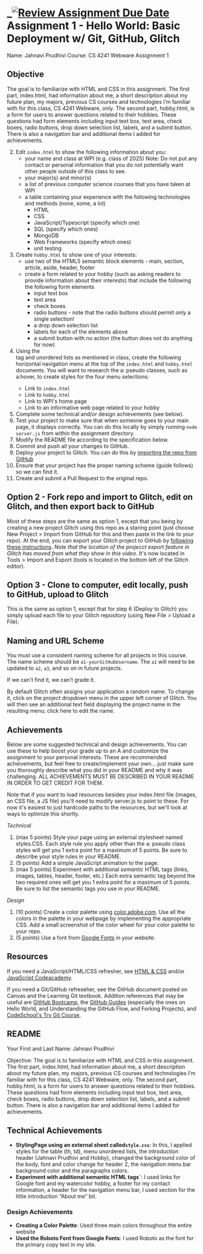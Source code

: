 _[![Review Assignment Due Date](https://classroom.github.com/assets/deadline-readme-button-22041afd0340ce965d47ae6ef1cefeee28c7c493a6346c4f15d667ab976d596c.svg)](https://classroom.github.com/a/Lp3BMyDL)
Assignment 1 - Hello World: Basic Deployment w/ Git, GitHub, Glitch
===

Name: Jahnavi Prudhivi
Course: CS 4241 Webware
Assignment 1

Objective
---
The goal is to familiarize with HTML and CSS in this assignment. The first part, index.html, had information about me, a short description about my future plan, my majors, previous CS courses and technologies I’m familiar with for this class, CS 4241 Webware, only. The second part, hobby.html, is a form for users to answer questions related to their hobbies. These questions had form elements including input text box, text area, check boxes, radio buttons, drop down selection list, labels, and a submit button. There is also a navigation bar and additional items I added for achievements.


2. Edit `index.html` to show the following information about you:
    * your name and class at WPI (e.g. class of 2025) Note: Do not put any contact or personal information that you do not potentially want other people outside of this class to see.
    * your major(s) and minor(s)
    * a list of previous computer science courses that you have taken at WPI
    * a table containing your experience with the following technologies and methods (none, some, a lot)
        * HTML
        * CSS
        * JavaScript/Typescript (specify which one)
        * SQL (specify which ones)
        * MongoDB
        * Web Frameworks (specify which ones)
        * unit testing
3. Create `hobby.html` to show one of your interests:
    * use two of the HTML5 semantic block elements - main, section, article, aside, header, footer
    * create a form related to your hobby (such as asking readers to provide information about their interests) that include the following the following form elements
        * input text box
        * text area
        * check boxes
        * radio buttons - note that the radio buttons should permit only a single selection!
        * a drop down selection list
        * labels for each of the elements above
        * a submit button with no action (the button does not do anything for now)
4. Using the <nav> tag and unordered lists as mentioned in class, create the following horizontal navigation menu at the top of the `index.html` and `hobby.html` documents. You will want to research the a: pseudo classes, such as a:hover, to create styles for the four menu selections:
    * Link to `index.html`
    * Link to `hobby.html`
    * Link to WPI's home page
    * Link to an informative web page related to your hobby
6. Complete some technical and/or design achievements (see below).
7. Test your project to make sure that when someone goes to your main page, it displays correctly. You can do this locally by simply running `node server.js` from within the assignment directory.
8. Modify the README file according to the specification below.
9. Commit and push all your changes to GitHub. 
10. Deploy your project to Glitch. You can do this by [importing the repo from GitHub](https://medium.com/glitch/import-code-from-anywhere-83fb60ea4875)
11. Ensure that your project has the proper naming scheme (guide follows) so we can find it.
9. Create and submit a Pull Request to the original repo.

## Option 2 - Fork repo and import to Glitch, edit on Glitch, and then export back to GitHub
Most of these steps are the same as option 1, except that you being by creating a new project Glitch using this repo as a staring point (just choose New Project > Import from GitHub for this and then paste in the link to your repo). At the end, you can export your Glitch project to GitHub by [following these instructions](https://www.youtube.com/watch?time_continue=77&v=aWJFbtrgW4E&feature=emb_logo). *Note that the location of the projecct export feature in Glitch has moved from what they show in this video.* It's now located in Tools > Import and Export (tools is located in the bottom left of the Glitch editor).

## Option 3 - Clone to computer, edit locally, push to GitHub, upload to Glitch
This is the same as option 1, except that for step 6 (Deploy to Glitch) you simply upload each file to your Glitch repository (using New File > Upload a File).

Naming and URL Scheme
---

You must use a consistent naming scheme for all projects in this course.
The name scheme should be `a1-yourGitHubUsername`.
The `a1` will need to be updated to `a2`, `a3`, and so on in future projects.

If we can't find it, we can't grade it.

By default Glitch often assigns your application a random name. To change it, click on the project dropdown menu in the upper left corner of Glitch. You will then see an additional text field displaying the project name in the resulting menu; click here to edit the name.

Achievements
---
Below are some suggested technical and design achievements. You can use these to help boost your grade up to an A and customize the assignment to your personal interests. These are recommended acheivements, but feel free to create/implement your own... just make sure you thoroughly describe what you did in your README and why it was challenging. ALL ACHIEVEMENTS MUST BE DESCRIBED IN YOUR README IN ORDER TO GET CREDIT FOR THEM.

Note that if you want to load resources besides your index.html file (images, an CSS file, a JS file) you'll need to modify server.js to point to these. For now it's easiest to just hardcode paths to the resources, but we'll look at ways to optimize this shortly.

*Technical*
1. (max 5 points) Style your page using an external stylesheet named styles.CSS. Each style rule you apply other than the a: pseudo class styles will get you 1 extra point for a maximum of 5 points. Be sure to describe your style rules in your README.
2. (5 points) Add a simple JavaScript animation to the page.
3. (max 5 points) Experiment with additional *semantic* HTML tags (links, images, tables, header, footer, etc.) Each extra semantic tag beyond the two required ones will get you 1 extra point for a maximum of 5 points. Be sure to list the semantic tags you use in your README.

*Design*
1. (10 points) Create a color palette using [color.adobe.com](https://color.adobe.com). Use all the colors in the palette in your webpage by implementing the appropriate CSS. Add a small screenshot of the color wheel for your color palette to your repo.
2. (5 points) Use a font from [Google Fonts](https://fonts.google.com) in your website.

Resources
---

If you need a JavaScript/HTML/CSS refresher, see [HTML & CSS](https://wpi.primo.exlibrisgroup.com/discovery/fulldisplay?docid=alma9936730811904746&context=L&vid=01WPI_INST:Default&lang=en&search_scope=MyInst_and_CI&adaptor=Local%20Search%20Engine&tab=Everything&query=any,contains,Jon%20Duckett&offset=0) and/or [JavaScript Codeacademy](https://www.codecademy.com/en/tracks/javascript).

If you need a Git/GitHub refreseher, see the GitHub document posted on Canvas and the Learning Git textbook. Addition references that may be useful are [GitHub Bootcamp](https://help.github.com/categories/bootcamp/), the [GitHub Guides](https://guides.github.com/) (especially the ones on Hello World, and Understanding the GitHub Flow, and Forking Projects), and [CodeSchool's Try Git Course](https://www.codeschool.com/courses/try-git).

README
---

Your First and Last Name: Jahnavi Prudhivi

Objective: The goal is to familiarize with HTML and CSS in this assignment. The first part, index.html, had information about me, a short description about my future plan, my majors, previous CS courses and technologies I’m familiar with for this class, CS 4241 Webware, only. The second part, hobby.html, is a form for users to answer questions related to their hobbies. These questions had form elements including input text box, text area, check boxes, radio buttons, drop down selection list, labels, and a submit button. There is also a navigation bar and additional items I added for achievements.

## Technical Achievements

- **StylingPage using an external sheet called`style.css`**: In this, I applied styles for the table (th, td), menu unordered lists, the introduction header (Jahnavi Prudhivi and Hobby), changed the background color of the body, font and color change for header 2, the navigation menu bar background color and the paragraphs colors.
- **Experiment with additional semantic HTML tags`**: I used links for Google font and my watercolor hobby, a footer for my contact information, a header for the navigation menu bar, I used section for the little introduction “About me” bit.


### Design Achievements
- **Creating a Color Palette**: Used three main colors throughout the entire website
- **Used the Roboto Font from Google Fonts**: I used Roboto as the font for the primary copy text in my site.
